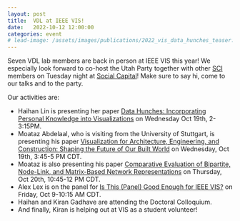 ```yaml
---
layout: post
title:  VDL at IEEE VIS!
date:   2022-10-12 12:00:00
categories: event
# lead-image: /assets/images/publications/2022_vis_data_hunches_teaser.png adding an image later.
---
```

Seven VDL lab members are back in person at IEEE VIS this year! We especially look forward to co-host the Utah Party together with other [SCI](https://sci.utah.edu/) members on Tuesday night at [Social Capital](https://www.google.com/maps/place/Social+Capital/@35.4604756,-97.5219633,17z/data=!4m12!1m6!3m5!1s0x87b2175bd595ad71:0x19461695792a3526!2sSocial+Capital!8m2!3d35.4604713!4d-97.5197746!3m4!1s0x87b2175bd595ad71:0x19461695792a3526!8m2!3d35.4604713!4d-97.5197746)! Make sure to say hi, come to our talks and to the party.

Our activities are:

* Haihan Lin is presenting her paper [Data Hunches: Incorporating Personal Knowledge into Visualizations]({{site.base_url}}/publications/2022_vis_data_hunches/) on Wednesday Oct 19th, 2-3:15PM.
* Moataz Abdelaal, who is visiting from the University of Stuttgart, is presenting his paper [Visualization for Architecture, Engineering, and Construction: Shaping the Future of Our Built World](https://ieeexplore.ieee.org/document/9709159) on Wednesday, Oct 19th, 3:45-5 PM CDT.
* Moataz is also presenting his paper [Comparative Evaluation of Bipartite, Node-Link, and Matrix-Based Network Representations](https://ieeexplore.ieee.org/abstract/document/9908291) on Thursday, Oct 20th, 10:45-12 PM CDT.
* Alex Lex is on the panel for [Is This (Panel) Good Enough for IEEE VIS?](http://ieeevis.org/year/2022/info/panels) on Friday, Oct 9-10:15 AM CDT.
* Haihan and Kiran Gadhave are attending the Doctoral Colloquium.
* And finally, Kiran is helping out at VIS as a student volunteer!
